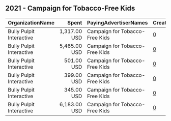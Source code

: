 ## 2021 - Campaign for Tobacco-Free Kids 
|OrganizationName|Spent|PayingAdvertiserNames|CreativeUrls|Impressions|Genders|AgeBrackets|CountryCodes|BillingAddresses|CandidateBallotInformation|
|:---|---:|:---|:---|---:|:---|:---|:---|:---|:---|
|Bully Pulpit Interactive|1,317.00 USD|Campaign for Tobacco-Free Kids|[0](https://www.snap.com/political-ads/asset/1e9dca6f4795a684a66ed922abce66a714bfd4fe5c2c5ae7d0de3fc21b586649?mediaType=png)|136,674||30+|united states|"1445 New York Ave NW,Washington,20005,US"||
|Bully Pulpit Interactive|5,465.00 USD|Campaign for Tobacco-Free Kids|[0](https://www.snap.com/political-ads/asset/f75d3383da8a9b049575ded014b962c031bd5c7047932bd413ae5af3f2c15086?mediaType=png)|456,444||16-21|united states|"1445 New York Ave NW,Washington,20005,US"||
|Bully Pulpit Interactive|501.00 USD|Campaign for Tobacco-Free Kids|[0](https://www.snap.com/political-ads/asset/606bca41ef76de86c99ba9dcafc54f61ceb42d6401f9f6df4d89af9ab0ddb9fa?mediaType=png)|254,738|||united states|"1445 New York Ave NW,Washington,20005,US"||
|Bully Pulpit Interactive|399.00 USD|Campaign for Tobacco-Free Kids|[0](https://www.snap.com/political-ads/asset/f75d3383da8a9b049575ded014b962c031bd5c7047932bd413ae5af3f2c15086?mediaType=png)|14,265||26+|united states|"1445 New York Ave NW,Washington,20005,US"||
|Bully Pulpit Interactive|345.00 USD|Campaign for Tobacco-Free Kids|[0](https://www.snap.com/political-ads/asset/70a9289c1991192b64f79ec43485ec1c14fb07fa4b298e3299ed388e65716e63?mediaType=png)|11,144||26+|united states|"1445 New York Ave NW,Washington,20005,US"||
|Bully Pulpit Interactive|6,183.00 USD|Campaign for Tobacco-Free Kids|[0](https://www.snap.com/political-ads/asset/70a9289c1991192b64f79ec43485ec1c14fb07fa4b298e3299ed388e65716e63?mediaType=png)|486,810||16-21|united states|"1445 New York Ave NW,Washington,20005,US"||

